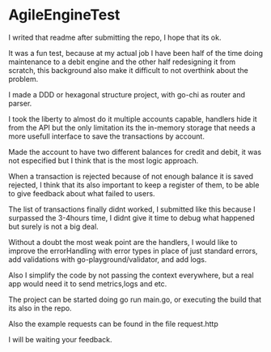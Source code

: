 # AgileEngineTest

I writed that readme after submitting the repo, I hope that its ok.

It was a fun test, because at my actual job I have been half of the time doing maintenance to a debit engine and the other half redesigning it from scratch, this background also make it difficult to not overthink about the problem.

I made a DDD or hexagonal structure project, with go-chi as router and parser.

I took the liberty to almost do it multiple accounts capable, handlers hide it from the API but the only limitation its the in-memory storage that needs a more usefull interface to save the transactions by account.

Made the account to have two different balances for credit and debit, it was not especified but I think that is the most logic approach.

When a transaction is rejected because of not enough balance it is saved rejected, I think that its also important to keep a register of them, to be able to give feedback about what failed to users.

The list of transactions finally didnt worked, I submitted like this because I surpassed the 3-4hours time, I didnt give it time to debug what happened but surely is not a big deal.

Without a doubt the most weak point are the handlers, I would like to improve the errorHandling with error types in place of just standard errors, add validations with go-playground/validator, and add logs.

Also I simplify the code by not passing the context everywhere, but a real app would need it to send metrics,logs and etc.

The project can be started doing go run main.go, or executing the build that its also in the repo.

Also the example requests can be found in the file request.http

I will be waiting your feedback.
